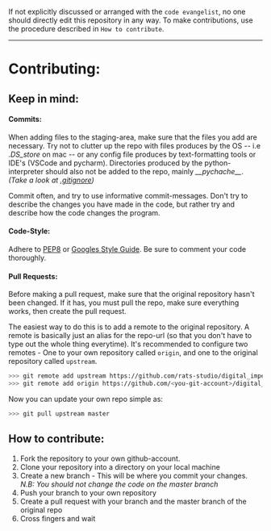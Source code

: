 If not explicitly discussed or arranged with the `code evangelist`, no one should directly edit this repository in any way. To make contributions, use the procedure described in `How to contribute`.

___

# Contributing:

## Keep in mind:

#### Commits:

When adding files to the staging-area, make sure that the files you add are necessary. Try not to clutter up the repo with files produces by the OS -- i.e _.DS_store_ on mac -- or any config file produces by text-formatting tools or IDE's (VSCode and pycharm). Directories produced by the python-interpreter should also not be added to the repo, mainly  _\_\_pychache\_\__. _(Take a look at [.gitignore](https://git-scm.com/docs/gitignore))_

Commit often, and try to use informative commit-messages. Don't try to describe the changes you have made in the code, but rather try and describe how the code changes the program.

#### Code-Style:
Adhere to [PEP8](https://www.python.org/dev/peps/pep-0008/) or [Googles Style Guide](https://github.com/google/styleguide/blob/gh-pages/pyguide.md). Be sure to comment your code thoroughly.

#### Pull Requests:
Before making a pull request, make sure that the original repository hasn't been changed. If it has, you must pull the repo, make sure everything works, then create the pull request.

The easiest way to do this is to add a remote to the original repository. A remote is basically just an alias for the repo-url (so that you don't have to type out the whole thing everytime). It's recommended to configure two remotes - One to your own repository called `origin`, and one to the original repository called `upstream`. 

```bash
>>> git remote add upstream https://github.com/rats-studio/digital_impersonator.git
>>> git remote add origin https://github.com/<you-git-account>/digital_impersonator.git
```

Now you can update your own repo simple as: 

```bash
>>> git pull upstream master
```

## How to contribute:

1. Fork the repository to your own github-account. 
2. Clone your repository into a directory on your local machine
4. Create a new branch - This will be where you commit your changes. _N.B: You should not change the code on the master branch_
5. Push your branch to your own repository
6. Create a pull request with your branch and the master branch of the original repo
7. Cross fingers and wait
